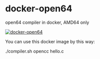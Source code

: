 # docker-open64
open64 compiler in docker, AMD64 only

[![docker-open64](https://github.com/bensuperpc/docker-open64/actions/workflows/main.yml/badge.svg)](https://github.com/bensuperpc/docker-open64/actions/workflows/main.yml)

You can use this docker image by this way:

./compiler.sh opencc hello.c
